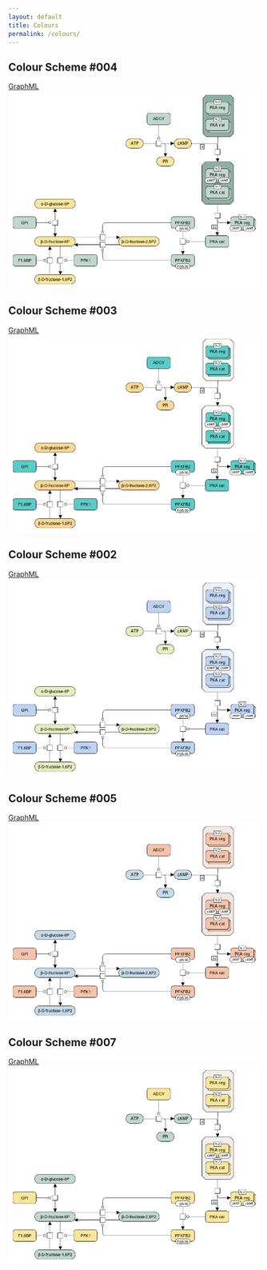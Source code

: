 ```yaml
---
layout: default
title: Colours
permalink: /colours/
---
```


## Colour Scheme #004

<a href="/images/colours/CS004.graphml">GraphML</a>  
<img src="/images/colours/CS004.png" width="600"/>  

## Colour Scheme #003

<a href="/images/colours/CS003.graphml">GraphML</a>  
<img src="/images/colours/CS003.png" width="600"/>  

## Colour Scheme #002

<a href="/images/colours/CS002.graphml">GraphML</a>  
<img src="/images/colours/CS002.png" width="600"/>  

## Colour Scheme #005

<a href="/images/colours/CS005.graphml">GraphML</a>  
<img src="/images/colours/CS005.png" width="600"/>  

## Colour Scheme #007

<a href="/images/colours/CS007.graphml">GraphML</a>  
<img src="/images/colours/CS007.png" width="600"/>  

